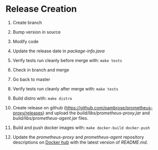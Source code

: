 # Release Creation 

1) Create branch

2) Bump version in source  

3) Modify code

4) Update the release date in *package-info.java*

5) Verify tests run cleanly before merge with: `make tests`

6) Check in branch and merge 

7) Go back to master

8) Verify tests run cleanly after merge with: `make tests`

9) Build distro with: `make distro`

10) Create release on github (https://github.com/pambrose/prometheus-proxy/releases) and 
upload the *build/libs/prometheus-proxy.jar* and  *build/libs/prometheus-agent.jar* files.

11) Build and push docker images with: `make docker-build docker-push`

12) Update the *prometheus-proxy* and *prometheus-agent* repository descriptions 
on [Docker hub](https://hub.docker.com) with the latest version of *README.md*.